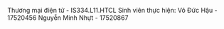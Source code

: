 Thương mại điện tử - IS334.L11.HTCL
Sinh viên thực hiện: 
    Võ Đức Hậu - 17520456
    Nguyễn Minh Nhựt - 17520867
